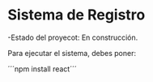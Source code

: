 <h1> Sistema de Registro</h1>

-Estado del proyecot: En construcción.

Para ejecutar el sistema, debes poner:

´´´npm install react´´´
